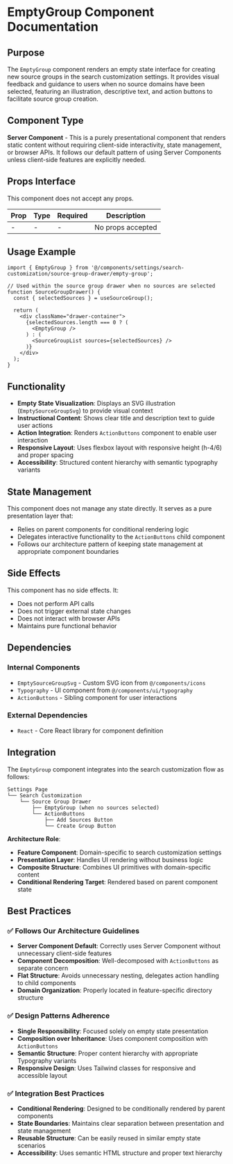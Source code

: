# EmptyGroup Component Documentation

## Purpose
The `EmptyGroup` component renders an empty state interface for creating new source groups in the search customization settings. It provides visual feedback and guidance to users when no source domains have been selected, featuring an illustration, descriptive text, and action buttons to facilitate source group creation.

## Component Type
**Server Component** - This is a purely presentational component that renders static content without requiring client-side interactivity, state management, or browser APIs. It follows our default pattern of using Server Components unless client-side features are explicitly needed.

## Props Interface
This component does not accept any props.

| Prop | Type | Required | Description |
|------|------|----------|-------------|
| - | - | - | No props accepted |

## Usage Example
```tsx
import { EmptyGroup } from '@/components/settings/search-customization/source-group-drawer/empty-group';

// Used within the source group drawer when no sources are selected
function SourceGroupDrawer() {
  const { selectedSources } = useSourceGroup();
  
  return (
    <div className="drawer-container">
      {selectedSources.length === 0 ? (
        <EmptyGroup />
      ) : (
        <SourceGroupList sources={selectedSources} />
      )}
    </div>
  );
}
```

## Functionality
- **Empty State Visualization**: Displays an SVG illustration (`EmptySourceGroupSvg`) to provide visual context
- **Instructional Content**: Shows clear title and description text to guide user actions
- **Action Integration**: Renders `ActionButtons` component to enable user interaction
- **Responsive Layout**: Uses flexbox layout with responsive height (h-4/6) and proper spacing
- **Accessibility**: Structured content hierarchy with semantic typography variants

## State Management
This component does not manage any state directly. It serves as a pure presentation layer that:
- Relies on parent components for conditional rendering logic
- Delegates interactive functionality to the `ActionButtons` child component
- Follows our architecture pattern of keeping state management at appropriate component boundaries

## Side Effects
This component has no side effects. It:
- Does not perform API calls
- Does not trigger external state changes
- Does not interact with browser APIs
- Maintains pure functional behavior

## Dependencies

### Internal Components
- `EmptySourceGroupSvg` - Custom SVG icon from `@/components/icons`
- `Typography` - UI component from `@/components/ui/typography`
- `ActionButtons` - Sibling component for user interactions

### External Dependencies
- `React` - Core React library for component definition

## Integration
The `EmptyGroup` component integrates into the search customization flow as follows:

```
Settings Page
└── Search Customization
    └── Source Group Drawer
        ├── EmptyGroup (when no sources selected)
        └── ActionButtons
            ├── Add Sources Button
            └── Create Group Button
```

**Architecture Role**:
- **Feature Component**: Domain-specific to search customization settings
- **Presentation Layer**: Handles UI rendering without business logic
- **Composite Structure**: Combines UI primitives with domain-specific content
- **Conditional Rendering Target**: Rendered based on parent component state

## Best Practices

### ✅ Follows Our Architecture Guidelines
- **Server Component Default**: Correctly uses Server Component without unnecessary client-side features
- **Component Decomposition**: Well-decomposed with `ActionButtons` as separate concern
- **Flat Structure**: Avoids unnecessary nesting, delegates action handling to child components
- **Domain Organization**: Properly located in feature-specific directory structure

### ✅ Design Patterns Adherence
- **Single Responsibility**: Focused solely on empty state presentation
- **Composition over Inheritance**: Uses component composition with `ActionButtons`
- **Semantic Structure**: Proper content hierarchy with appropriate Typography variants
- **Responsive Design**: Uses Tailwind classes for responsive and accessible layout

### ✅ Integration Best Practices
- **Conditional Rendering**: Designed to be conditionally rendered by parent components
- **State Boundaries**: Maintains clear separation between presentation and state management
- **Reusable Structure**: Can be easily reused in similar empty state scenarios
- **Accessibility**: Uses semantic HTML structure and proper text hierarchy